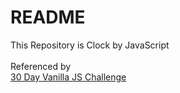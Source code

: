 # README
This Repository is Clock by JavaScript<br>
<br>
Referenced by<br>
<a href="https://javascript30.com/" target="_blank" rel="noopener">30 Day Vanilla JS Challenge</a>
